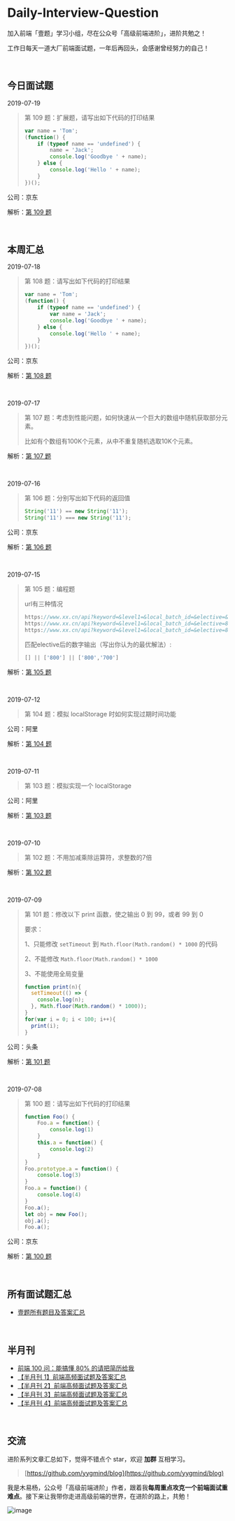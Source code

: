 # Daily-Interview-Question

加入前端「壹题」学习小组，尽在公众号「高级前端进阶」，进阶共勉之！

工作日每天一道大厂前端面试题，一年后再回头，会感谢曾经努力的自己！

<br/>




## 今日面试题

2019-07-19

> 第 109 题：扩展题，请写出如下代码的打印结果
>
> ```js
> var name = 'Tom';
> (function() {
>     if (typeof name == 'undefined') {
>         name = 'Jack';
>         console.log('Goodbye ' + name);
>     } else {
>         console.log('Hello ' + name);
>     }
> })();
> ```



公司：京东

解析：[第 109 题](https://github.com/Advanced-Frontend/Daily-Interview-Question/issues/198)

<br/>




## 本周汇总

2019-07-18

> 第 108 题：请写出如下代码的打印结果
>
> ```js
> var name = 'Tom';
> (function() {
>     if (typeof name == 'undefined') {
>         var name = 'Jack';
>         console.log('Goodbye ' + name);
>     } else {
>         console.log('Hello ' + name);
>     }
> })();
> ```



公司：京东

解析：[第 108 题](https://github.com/Advanced-Frontend/Daily-Interview-Question/issues/190)

<br/>



2019-07-17

> 第 107 题：考虑到性能问题，如何快速从一个巨大的数组中随机获取部分元素。
>
> 比如有个数组有100K个元素，从中不重复随机选取10K个元素。



解析：[第 107 题](https://github.com/Advanced-Frontend/Daily-Interview-Question/issues/187)

<br/>



2019-07-16

> 第 106 题：分别写出如下代码的返回值
>
> ```js
> String('11') == new String('11');
> String('11') === new String('11');
> ```



公司：京东

解析：[第 106 题](https://github.com/Advanced-Frontend/Daily-Interview-Question/issues/180)

<br/>



2019-07-15

> 第 105 题：编程题
>
> url有三种情况
>
> ```js
> https://www.xx.cn/api?keyword=&level1=&local_batch_id=&elective=&local_province_id=33
> https://www.xx.cn/api?keyword=&level1=&local_batch_id=&elective=800&local_province_id=33
> https://www.xx.cn/api?keyword=&level1=&local_batch_id=&elective=800,700&local_province_id=33
> ```
>
> 匹配elective后的数字输出（写出你认为的最优解法）:
>
> ```js
> [] || ['800'] || ['800','700']
> ```



解析：[第 105 题](https://github.com/Advanced-Frontend/Daily-Interview-Question/issues/177)

<br/>



2019-07-12

> 第 104 题：模拟 localStorage 时如何实现过期时间功能

公司：阿里

解析：[第 104 题](https://github.com/Advanced-Frontend/Daily-Interview-Question/issues/171)

<br/>


2019-07-11

> 第 103 题：模拟实现一个 localStorage

公司：阿里

解析：[第 103 题](https://github.com/Advanced-Frontend/Daily-Interview-Question/issues/166)

<br/>



2019-07-10

> 第 102 题：不用加减乘除运算符，求整数的7倍

解析：[第 102 题](https://github.com/Advanced-Frontend/Daily-Interview-Question/issues/161)

<br/>



2019-07-09

> 第 101 题：修改以下 print 函数，使之输出 0 到 99，或者 99 到 0
>
> 要求：
>
> 1、只能修改 `setTimeout` 到 `Math.floor(Math.random() * 1000` 的代码
>
> 2、不能修改 `Math.floor(Math.random() * 1000`
>
> 3、不能使用全局变量
>
> ```js
> function print(n){
>   setTimeout(() => {
>     console.log(n);
>   }, Math.floor(Math.random() * 1000));
> }
> for(var i = 0; i < 100; i++){
>   print(i);
> }
> ```



公司：头条

解析：[第 101 题](https://github.com/Advanced-Frontend/Daily-Interview-Question/issues/158)

<br/>



2019-07-08

> 第 100 题：请写出如下代码的打印结果
>
> ```js
> function Foo() {
>     Foo.a = function() {
>         console.log(1)
>     }
>     this.a = function() {
>         console.log(2)
>     }
> }
> Foo.prototype.a = function() {
>     console.log(3)
> }
> Foo.a = function() {
>     console.log(4)
> }
> Foo.a();
> let obj = new Foo();
> obj.a();
> Foo.a();
> ```



公司：京东

解析：[第 100 题](https://github.com/Advanced-Frontend/Daily-Interview-Question/issues/155)

<br/>



## 所有面试题汇总

-   [壹题所有题目及答案汇总](https://github.com/Advanced-Frontend/Daily-Interview-Question/blob/master/datum/summary.md)

<br/>



## 半月刊

- [前端 100 问：能搞懂 80% 的请把简历给我](https://github.com/yygmind/blog/issues/43)
- [【半月刊 1】前端高频面试题及答案汇总](https://juejin.im/post/5c6977e46fb9a049fd1063dc)
- [【半月刊 2】前端高频面试题及答案汇总](https://juejin.im/post/5c7bd72ef265da2de80f7f17)
- [【半月刊 3】前端高频面试题及答案汇总](https://juejin.im/post/5c9ac3f66fb9a070e056718f)
- [【半月刊 4】前端高频面试题及答案汇总](https://juejin.im/post/5cb3376bf265da039c0543da)

<br/>



## 交流

进阶系列文章汇总如下，觉得不错点个 star，欢迎 **加群** 互相学习。

> [https://github.com/yygmind/blog](https://github.com/yygmind/blog)

我是木易杨，公众号「高级前端进阶」作者，跟着我**每周重点攻克一个前端面试重难点**。接下来让我带你走进高级前端的世界，在进阶的路上，共勉！

![image](https://github.com/yygmind/blog/raw/master/images/weixin_re.png)
